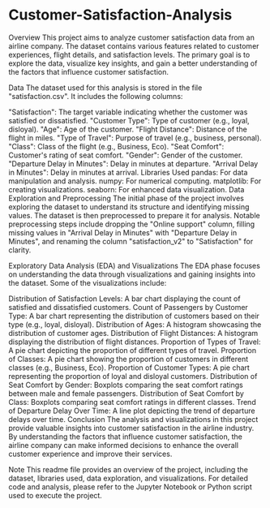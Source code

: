 # Customer-Satisfaction-Analysis
Overview
This project aims to analyze customer satisfaction data from an airline company. The dataset contains various features related to customer experiences, flight details, and satisfaction levels. The primary goal is to explore the data, visualize key insights, and gain a better understanding of the factors that influence customer satisfaction.

Data
The dataset used for this analysis is stored in the file "satisfaction.csv". It includes the following columns:

"Satisfaction": The target variable indicating whether the customer was satisfied or dissatisfied.
"Customer Type": Type of customer (e.g., loyal, disloyal).
"Age": Age of the customer.
"Flight Distance": Distance of the flight in miles.
"Type of Travel": Purpose of travel (e.g., business, personal).
"Class": Class of the flight (e.g., Business, Eco).
"Seat Comfort": Customer's rating of seat comfort.
"Gender": Gender of the customer.
"Departure Delay in Minutes": Delay in minutes at departure.
"Arrival Delay in Minutes": Delay in minutes at arrival.
Libraries Used
pandas: For data manipulation and analysis.
numpy: For numerical computing.
matplotlib: For creating visualizations.
seaborn: For enhanced data visualization.
Data Exploration and Preprocessing
The initial phase of the project involves exploring the dataset to understand its structure and identifying missing values. The dataset is then preprocessed to prepare it for analysis. Notable preprocessing steps include dropping the "Online support" column, filling missing values in "Arrival Delay in Minutes" with "Departure Delay in Minutes", and renaming the column "satisfaction_v2" to "Satisfaction" for clarity.

Exploratory Data Analysis (EDA) and Visualizations
The EDA phase focuses on understanding the data through visualizations and gaining insights into the dataset. Some of the visualizations include:

Distribution of Satisfaction Levels: A bar chart displaying the count of satisfied and dissatisfied customers.
Count of Passengers by Customer Type: A bar chart representing the distribution of customers based on their type (e.g., loyal, disloyal).
Distribution of Ages: A histogram showcasing the distribution of customer ages.
Distribution of Flight Distances: A histogram displaying the distribution of flight distances.
Proportion of Types of Travel: A pie chart depicting the proportion of different types of travel.
Proportion of Classes: A pie chart showing the proportion of customers in different classes (e.g., Business, Eco).
Proportion of Customer Types: A pie chart representing the proportion of loyal and disloyal customers.
Distribution of Seat Comfort by Gender: Boxplots comparing the seat comfort ratings between male and female passengers.
Distribution of Seat Comfort by Class: Boxplots comparing seat comfort ratings in different classes.
Trend of Departure Delay Over Time: A line plot depicting the trend of departure delays over time.
Conclusion
The analysis and visualizations in this project provide valuable insights into customer satisfaction in the airline industry. By understanding the factors that influence customer satisfaction, the airline company can make informed decisions to enhance the overall customer experience and improve their services.

Note
This readme file provides an overview of the project, including the dataset, libraries used, data exploration, and visualizations. For detailed code and analysis, please refer to the Jupyter Notebook or Python script used to execute the project.
